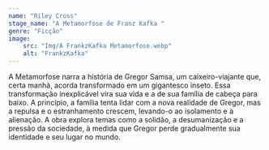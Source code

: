 ```yaml
---
name: "Riley Cross"
stage_name: "A Metamorfose de Franz Kafka "
genre: "Ficção"
image: 
    src: "Img/A FrankzKafka Metamorfose.webp"
    alt: "FrankzKafka"
---
```


A Metamorfose narra a história de Gregor Samsa, um caixeiro-viajante que, certa manhã, acorda transformado em um gigantesco inseto. Essa transformação inexplicável vira sua vida e a de sua família de cabeça para baixo. A princípio, a família tenta lidar com a nova realidade de Gregor, mas a repulsa e o estranhamento crescem, levando-o ao isolamento e à alienação. A obra explora temas como a solidão, a desumanização e a pressão da sociedade, à medida que Gregor perde gradualmente sua identidade e seu lugar no mundo.